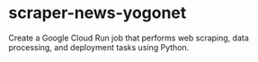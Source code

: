 # scraper-news-yogonet
Create a Google Cloud Run job that performs web scraping, data processing, and deployment tasks using Python.
   